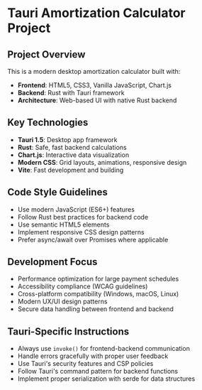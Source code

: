 <!-- Use this file to provide workspace-specific custom instructions to Copilot. For more details, visit https://code.visualstudio.com/docs/copilot/copilot-customization#_use-a-githubcopilotinstructionsmd-file -->

# Tauri Amortization Calculator Project

## Project Overview
This is a modern desktop amortization calculator built with:
- **Frontend**: HTML5, CSS3, Vanilla JavaScript, Chart.js
- **Backend**: Rust with Tauri framework
- **Architecture**: Web-based UI with native Rust backend

## Key Technologies
- **Tauri 1.5**: Desktop app framework
- **Rust**: Safe, fast backend calculations
- **Chart.js**: Interactive data visualization
- **Modern CSS**: Grid layouts, animations, responsive design
- **Vite**: Fast development and building

## Code Style Guidelines
- Use modern JavaScript (ES6+) features
- Follow Rust best practices for backend code
- Use semantic HTML5 elements
- Implement responsive CSS design patterns
- Prefer async/await over Promises where applicable

## Development Focus
- Performance optimization for large payment schedules
- Accessibility compliance (WCAG guidelines)
- Cross-platform compatibility (Windows, macOS, Linux)
- Modern UX/UI design patterns
- Secure data handling between frontend and backend

## Tauri-Specific Instructions
- Always use `invoke()` for frontend-backend communication
- Handle errors gracefully with proper user feedback
- Use Tauri's security features and CSP policies
- Follow Tauri's command pattern for backend functions
- Implement proper serialization with serde for data structures
